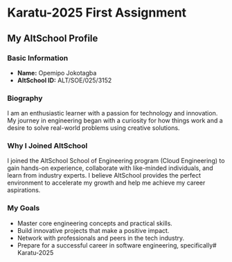 # Karatu-2025 First Assignment

## My AltSchool Profile

### Basic Information
- **Name:** Opemipo Jokotagba
- **AltSchool ID:** ALT/SOE/025/3152

### Biography

I am an enthusiastic learner with a passion for technology and innovation. My journey in engineering began with a curiosity for how things work and a desire to solve real-world problems using creative solutions.

### Why I Joined AltSchool

I joined the AltSchool School of Engineering program (Cloud Engineering) to gain hands-on experience, collaborate with like-minded individuals, and learn from industry experts. I believe AltSchool provides the perfect environment to accelerate my growth and help me achieve my career aspirations.

### My Goals
- Master core engineering concepts and practical skills.
- Build innovative projects that make a positive impact.
- Network with professionals and peers in the tech industry.
- Prepare for a successful career in software engineering, specifically# Karatu-2025
